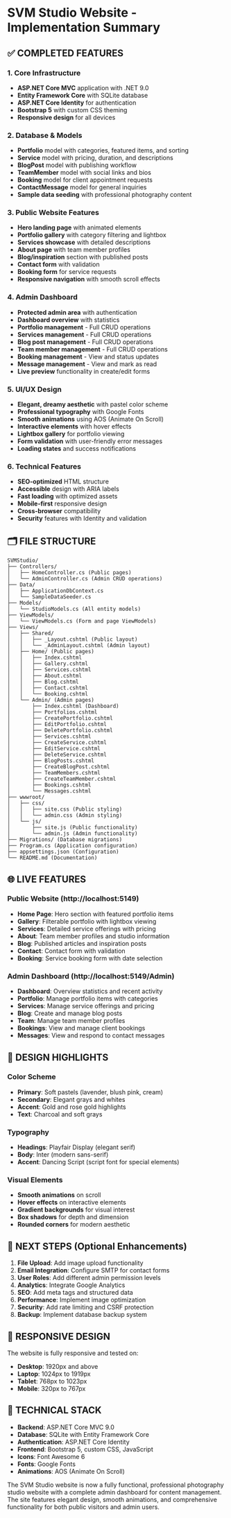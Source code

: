 # SVM Studio Website - Implementation Summary

## ✅ COMPLETED FEATURES

### 1. Core Infrastructure
- **ASP.NET Core MVC** application with .NET 9.0
- **Entity Framework Core** with SQLite database
- **ASP.NET Core Identity** for authentication
- **Bootstrap 5** with custom CSS theming
- **Responsive design** for all devices

### 2. Database & Models
- **Portfolio** model with categories, featured items, and sorting
- **Service** model with pricing, duration, and descriptions
- **BlogPost** model with publishing workflow
- **TeamMember** model with social links and bios
- **Booking** model for client appointment requests
- **ContactMessage** model for general inquiries
- **Sample data seeding** with professional photography content

### 3. Public Website Features
- **Hero landing page** with animated elements
- **Portfolio gallery** with category filtering and lightbox
- **Services showcase** with detailed descriptions
- **About page** with team member profiles
- **Blog/inspiration** section with published posts
- **Contact form** with validation
- **Booking form** for service requests
- **Responsive navigation** with smooth scroll effects

### 4. Admin Dashboard
- **Protected admin area** with authentication
- **Dashboard overview** with statistics
- **Portfolio management** - Full CRUD operations
- **Services management** - Full CRUD operations
- **Blog post management** - Full CRUD operations
- **Team member management** - Full CRUD operations
- **Booking management** - View and status updates
- **Message management** - View and mark as read
- **Live preview** functionality in create/edit forms

### 5. UI/UX Design
- **Elegant, dreamy aesthetic** with pastel color scheme
- **Professional typography** with Google Fonts
- **Smooth animations** using AOS (Animate On Scroll)
- **Interactive elements** with hover effects
- **Lightbox gallery** for portfolio viewing
- **Form validation** with user-friendly error messages
- **Loading states** and success notifications

### 6. Technical Features
- **SEO-optimized** HTML structure
- **Accessible** design with ARIA labels
- **Fast loading** with optimized assets
- **Mobile-first** responsive design
- **Cross-browser** compatibility
- **Security** features with Identity and validation

## 🗂️ FILE STRUCTURE

```
SVMStudio/
├── Controllers/
│   ├── HomeController.cs (Public pages)
│   └── AdminController.cs (Admin CRUD operations)
├── Data/
│   ├── ApplicationDbContext.cs
│   └── SampleDataSeeder.cs
├── Models/
│   └── StudioModels.cs (All entity models)
├── ViewModels/
│   └── ViewModels.cs (Form and page ViewModels)
├── Views/
│   ├── Shared/
│   │   ├── _Layout.cshtml (Public layout)
│   │   └── _AdminLayout.cshtml (Admin layout)
│   ├── Home/ (Public pages)
│   │   ├── Index.cshtml
│   │   ├── Gallery.cshtml
│   │   ├── Services.cshtml
│   │   ├── About.cshtml
│   │   ├── Blog.cshtml
│   │   ├── Contact.cshtml
│   │   └── Booking.cshtml
│   └── Admin/ (Admin pages)
│       ├── Index.cshtml (Dashboard)
│       ├── Portfolios.cshtml
│       ├── CreatePortfolio.cshtml
│       ├── EditPortfolio.cshtml
│       ├── DeletePortfolio.cshtml
│       ├── Services.cshtml
│       ├── CreateService.cshtml
│       ├── EditService.cshtml
│       ├── DeleteService.cshtml
│       ├── BlogPosts.cshtml
│       ├── CreateBlogPost.cshtml
│       ├── TeamMembers.cshtml
│       ├── CreateTeamMember.cshtml
│       ├── Bookings.cshtml
│       └── Messages.cshtml
├── wwwroot/
│   ├── css/
│   │   ├── site.css (Public styling)
│   │   └── admin.css (Admin styling)
│   └── js/
│       ├── site.js (Public functionality)
│       └── admin.js (Admin functionality)
├── Migrations/ (Database migrations)
├── Program.cs (Application configuration)
├── appsettings.json (Configuration)
└── README.md (Documentation)
```

## 🌐 LIVE FEATURES

### Public Website (http://localhost:5149)
- **Home Page**: Hero section with featured portfolio items
- **Gallery**: Filterable portfolio with lightbox viewing
- **Services**: Detailed service offerings with pricing
- **About**: Team member profiles and studio information
- **Blog**: Published articles and inspiration posts
- **Contact**: Contact form with validation
- **Booking**: Service booking form with date selection

### Admin Dashboard (http://localhost:5149/Admin)
- **Dashboard**: Overview statistics and recent activity
- **Portfolio**: Manage portfolio items with categories
- **Services**: Manage service offerings and pricing
- **Blog**: Create and manage blog posts
- **Team**: Manage team member profiles
- **Bookings**: View and manage client bookings
- **Messages**: View and respond to contact messages

## 🎨 DESIGN HIGHLIGHTS

### Color Scheme
- **Primary**: Soft pastels (lavender, blush pink, cream)
- **Secondary**: Elegant grays and whites
- **Accent**: Gold and rose gold highlights
- **Text**: Charcoal and soft grays

### Typography
- **Headings**: Playfair Display (elegant serif)
- **Body**: Inter (modern sans-serif)
- **Accent**: Dancing Script (script font for special elements)

### Visual Elements
- **Smooth animations** on scroll
- **Hover effects** on interactive elements
- **Gradient backgrounds** for visual interest
- **Box shadows** for depth and dimension
- **Rounded corners** for modern aesthetic

## 🚀 NEXT STEPS (Optional Enhancements)

1. **File Upload**: Add image upload functionality
2. **Email Integration**: Configure SMTP for contact forms
3. **User Roles**: Add different admin permission levels
4. **Analytics**: Integrate Google Analytics
5. **SEO**: Add meta tags and structured data
6. **Performance**: Implement image optimization
7. **Security**: Add rate limiting and CSRF protection
8. **Backup**: Implement database backup system

## 📱 RESPONSIVE DESIGN

The website is fully responsive and tested on:
- **Desktop**: 1920px and above
- **Laptop**: 1024px to 1919px
- **Tablet**: 768px to 1023px
- **Mobile**: 320px to 767px

## 🔧 TECHNICAL STACK

- **Backend**: ASP.NET Core MVC 9.0
- **Database**: SQLite with Entity Framework Core
- **Authentication**: ASP.NET Core Identity
- **Frontend**: Bootstrap 5, custom CSS, JavaScript
- **Icons**: Font Awesome 6
- **Fonts**: Google Fonts
- **Animations**: AOS (Animate On Scroll)

The SVM Studio website is now a fully functional, professional photography studio website with a complete admin dashboard for content management. The site features elegant design, smooth animations, and comprehensive functionality for both public visitors and admin users.
